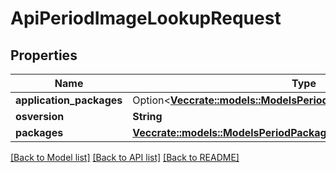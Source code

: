 # ApiPeriodImageLookupRequest

## Properties

Name | Type | Description | Notes
------------ | ------------- | ------------- | -------------
**application_packages** | Option<[**Vec<crate::models::ModelsPeriodApplicationPackageInfoType>**](models.ApplicationPackageInfoType.md)> |  | [optional]
**osversion** | **String** |  |
**packages** | [**Vec<crate::models::ModelsPeriodPackageInfoType>**](models.PackageInfoType.md) |  |

[[Back to Model list]](../README.md#documentation-for-models) [[Back to API list]](../README.md#documentation-for-api-endpoints) [[Back to README]](../README.md)
